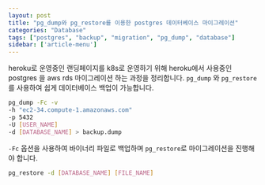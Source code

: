 ```yaml
---
layout: post
title: "pg_dump와 pg_restore를 이용한 postgres 데이터베이스 마이그레이션"
categories: "Database"
tags: ["postgres", "backup", "migration", "pg_dump", "database"]
sidebar: ['article-menu']
---
```


heroku로 운영중인 랜딩페이지를 k8s로 운영하기 위해
heroku에서 사용중인 postgres 을 aws rds 마이그레이션 하는 과정을 정리합니다.
`pg_dump` 와 `pg_restore` 를 사용하여 쉽게 데이터베이스 백업이 가능합니다. 

``` bash
pg_dump -Fc -v 
-h "ec2-34.compute-1.amazonaws.com" 
-p 5432 
-U [USER_NAME]
-d [DATABASE_NAME] > backup.dump
```


`-Fc` 옵션을 사용하여 바이너리 파일로 백업하며 `pg_restore`로 마이그레이션을 진행해야 합니다.
``` bash
pg_restore -d [DATABASE_NAME] [FILE_NAME]
```
